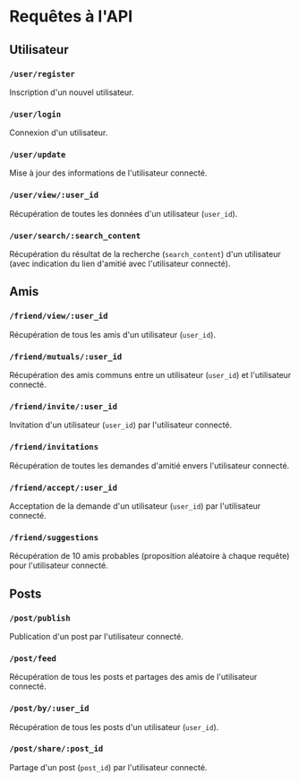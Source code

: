 # Requêtes à l'API

## Utilisateur

### `/user/register`
Inscription d'un nouvel utilisateur.

### `/user/login`
Connexion d'un utilisateur.

### `/user/update`
Mise à jour des informations de l'utilisateur connecté.

### `/user/view/:user_id`
Récupération de toutes les données d'un utilisateur (`user_id`).

### `/user/search/:search_content`
Récupération du résultat de la recherche (`search_content`) d'un utilisateur (avec indication du lien d'amitié avec l'utilisateur connecté).

## Amis

### `/friend/view/:user_id`
Récupération de tous les amis d'un utilisateur (`user_id`).

### `/friend/mutuals/:user_id`
Récupération des amis communs entre un utilisateur (`user_id`) et l'utilisateur connecté.

### `/friend/invite/:user_id`
Invitation d'un utilisateur (`user_id`) par l'utilisateur connecté.

### `/friend/invitations`
Récupération de toutes les demandes d'amitié envers l'utilisateur connecté.

### `/friend/accept/:user_id`
Acceptation de la demande d'un utilisateur (`user_id`) par l'utilisateur connecté.

### `/friend/suggestions`
Récupération de 10 amis probables (proposition aléatoire à chaque requête) pour l'utilisateur connecté.

## Posts

### `/post/publish`
Publication d'un post par l'utilisateur connecté.

### `/post/feed`
Récupération de tous les posts et partages des amis de l'utilisateur connecté.

### `/post/by/:user_id`
Récupération de tous les posts d'un utilisateur (`user_id`).

### `/post/share/:post_id`
Partage d'un post (`post_id`) par l'utilisateur connecté.